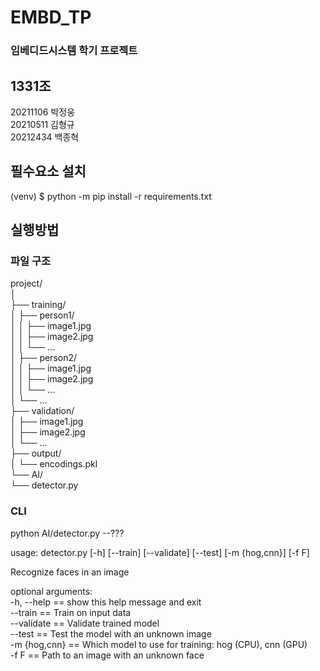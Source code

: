 # EMBD_TP
### 임베디드시스템 학기 프로젝트

## 1331조
20211106 박정웅\
20210511 김형규\
20212434 백종혁

## 필수요소 설치
(venv) $ python -m pip install -r requirements.txt

## 실행방법
### 파일 구조
project/\
│\
├── training/\
│   ├── person1/\
│   │   ├── image1.jpg\
│   │   ├── image2.jpg\
│   │   └── ...\
│   ├── person2/\
│   │   ├── image1.jpg\
│   │   ├── image2.jpg\
│   │   └── ...\
│   └── ...\
├── validation/\
│   ├── image1.jpg\
│   ├── image2.jpg\
│   └── ...\
├── output/\
│   └── encodings.pkl\
└── AI/\
    └── detector.py


### CLI
python AI/detector.py --???

usage: detector.py [-h] [--train] [--validate] [--test] [-m {hog,cnn}] [-f F]

Recognize faces in an image

optional arguments:\
  -h, --help  ==   show this help message and exit\
  --train    ==   Train on input data\
  --validate  ==  Validate trained model\
  --test    ==    Test the model with an unknown image\
  -m {hog,cnn} == Which model to use for training: hog (CPU), cnn (GPU)\
  -f F     ==     Path to an image with an unknown face